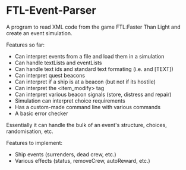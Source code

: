 # FTL-Event-Parser
A program to read XML code from the game FTL:Faster Than Light and create an event simulation.


Features so far:
- Can interpret events from a file and load them in a simulation
- Can handle textLists and eventLists
- Can handle text ids and standard text formating (i.e. <text id="[ID]"/> and <text>[TEXT]</text>)
- Can interpret quest beacons
- Can interpret if a ship is at a beacon (but not if its hostile)
- Can interpret the <item_modify> tag
- Can interpret various beacon signals (store, distress and repair)
- Simulation can interpret choice requirements
- Has a custom-made command line with various commands
- A basic error checker

Essentially it can handle the bulk of an event's structure, choices, randomisation, etc.


Features to implement:
- Ship events (surrenders, dead crew, etc.)
- Various effects (status, removeCrew, autoReward, etc.)
